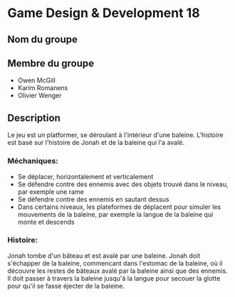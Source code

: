 # Game Design & Development 18

## Nom du groupe

## Membre du groupe

+ Owen McGill
+ Karim Romanens
+ Olivier Wenger

## Description

Le jeu est un platformer, se déroulant à l'intérieur d'une baleine. L'histoire est basé sur
l'histoire de Jonah et de la baleine qui l'a avalé.

### Méchaniques:

+ Se déplacer, horizontalement et verticalement
+ Se défendre contre des ennemis avec des objets trouvé dans le niveau, par exemple une rame
+ Se défendre contre des ennemis en sautant dessus
+ Dans certains niveaux, les plateformes de déplacent pour simuler les mouvements de la baleine,
  par exemple la langue de la baleine qui monte et descends

### Histoire:

Jonah tombe d'un bâteau et est avalé par une baleine. Jonah doit s'échapper de la baleine, commencant dans l'estomac de la baleine, où il découvre les restes de bâteaux avalé par la baleine ainsi que des ennemis. Il doit passer à travers la baleine jusqu'à la langue pour secouer la glotte pour qu'il se fasse éjecter de la baleine.

### 
